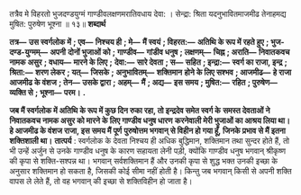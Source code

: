  

तत्रैव मे विहरतो भुजदण्डयुग्मं गाण्डीवलक्षणमरातिवधाय देवा: । सेन्द्रा: श्रिता यदनुभावितमाजमीढ तेनाहमद्य मुषित: पुरुषेण भूश्ना ॥ १३॥ **शब्दार्थ** 

**तत्र—** **उस स्वर्गलोक में** **; एव—** **निश्चय ही** **; मे—** **मैं स्वयं** **; विहरत:—** **अतिथि के रूप में रहते हुए** **; भुज-दण्ड-युग्मम्—** **अपनी** **दोनों भुजाओं को** **; गाण्डीव—** **गांडीव धनुष** **; लक्षणम्—** **चिह्न** **; अराति—** **निवातकवच नामक असुर** **; वधाय—** **मारने के लिए** **;** **देवा:—** **सारे देवता** **; स—** **सहित** **; इन्द्रा:—** **स्वर्ग का राजा, इन्द्र** **; श्रिता:—** **शरण लेकर** **; यत्—** **जिसके** **; अनुभावितम्—** **शक्तिमान** **होने के लिए सश्भव** **; आजमीढ—** **हे राजा आजमीढ के वंशज** **; तेन—** **उसके द्वारा** **; अहम्—** **मैं** **; अद्य—** **इस समय** **; मुषित:—** **रहित** **; पुरुषेण—** **व्यक्ति से** **; भूश्ना—** **परम।** **.** 

**जब मैं स्वर्गलोक में अतिथि के रूप में कुछ दिन रुका रहा, तो इन्द्रदेव समेत स्वर्ग के** **समस्त देवताओं ने निवातकवच नामक असुर को मारने के लिए गाण्डीव धनुष धारण** **करनेवाली मेरी भुजाओं का आश्रय लिया था। हे आजमीढ के वंशज राजा, इस समय मैं पूर्ण** **पुरुषोत्तम भगवान् से विहीन हो गया हूँ, जिनके प्रभाव से मैं इतना शक्तिशाली था।** **तात्पर्य** : स्वर्गलोक के देवता निश्चय ही अधिक बुद्धिमान, शक्तिमान तथा सुन्दर होते हैं, तो भी उन्हें अर्जुन से उनके गाण्डीव धनुष के कारण सहायता लेनी पड़ी, क्योंकि गाण्डीव धनुष भगवान् श्रीकृष्ण की कृपा से शक्ति-सश्पन्न था। भगवान् सर्वशक्तिमान हैं और उनकी कृपा से शुद्ध भक्त उनकी इच्छा के अनुसार शक्तिमान हो सकता है, जिसकी कोई सीमा नहीं होती है। किन्तु जब भगवान् किसी से अपनी शक्ति वापस ले लेते हैं, तो वह भगवान् की इच्छा से शक्तिविहीन हो जाता है। 